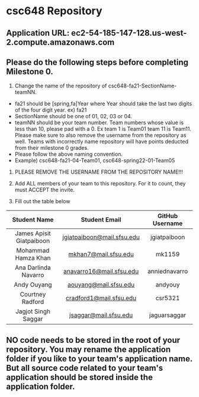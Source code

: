 # csc648 Repository

## Application URL: ec2-54-185-147-128.us-west-2.compute.amazonaws.com 

## Please do the following steps before completing Milestone 0.
1. Change the name of the repository of csc648-fa21-SectionName-teamNN. 
 - fa21 should be [spring,fa]Year where Year should take the last two digits of the four digit year. ex) fa21
 - SectionName should be one of 01, 02, 03 or 04. 
 - teamNN should be your team number. Team numbers whose value is less than 10, please pad with a 0. Ex team 1 is Team01 team 11 is Team11. Please make sure to also remove the username from the repository as well. Teams with incorrectly name repository will have points deducted from their milestone 0 grades.
 - Please follow the above naming convention.
 - Example) csc648-fa21-04-Team01,   csc648-spring22-01-Team05

1. PLEASE REMOVE THE USERNAME FROM THE REPOSITORY NAME!!!

2. Add ALL members of your team to this repository. For it to count, they must ACCEPT the invite.

3. Fill out the table below


| Student Name | Student Email | GitHub Username |
|    :---:     |     :---:     |     :---:       |
| James Apisit Giatpaiboon      | jgiatpaiboon@mail.sfsu.edu              |   jgiatpaiboon              |
| Mohammad Hamza Khan      |        mkhan7@mail.sfsu.edu       |   mk1159   |
| Ana Darlinda Navarro      |    anavarro16@mail.sfsu.edu           |   anniednavarro              |
| Andy Ouyang      |    aouyang@mail.sfsu.edu       |        andyouy         |
| Courtney Radford      |  cradford1@mail.sfsu.edu  |     csr5321      |
| Jagjot Singh Saggar      | jsaggar@mail.sfsu.edu        |  jaguarsaggar               | 

## NO code needs to be stored in the root of your repository. You may rename the application folder if you like to your team's application name. But all source code related to your team's application should be stored inside the application folder.

